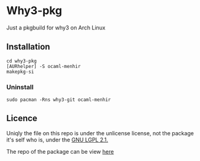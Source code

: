 # Why3-pkg
Just a pkgbuild for why3 on Arch Linux

## Installation

```
cd why3-pkg  
[AURhelper] -S ocaml-menhir  
makepkg-si
```

### Uninstall

`sudo pacman -Rns why3-git ocaml-menhir`

## Licence
Uniqly the file on this repo is under the unlicense license, not the package it's self who is, under the [GNU LGPL 2.1.](https://gitlab.inria.fr/why3/why3/-/blob/master/LICENSE)

The repo of the package can be view [here](https://gitlab.inria.fr/why3/why3)
